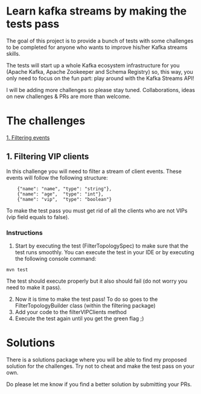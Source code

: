 # Learn kafka streams by making the tests pass

The goal of this project is to provide a bunch of tests with some challenges to be completed for anyone who wants to improve his/her Kafka streams skills.

The tests will start up a whole Kafka ecosystem infrastructure for you (Apache Kafka, Apache Zookeeper and Schema Registry) so, this way, you only need to focus on the fun part: play around with the Kafka Streams API!

I will be adding more challenges so please stay tuned. Collaborations, ideas on new challenges & PRs are more than welcome.


# The challenges

[1. Filtering events](#1-filtering-vip-clients)

## 1. Filtering VIP clients

In this challenge you will need to filter a stream of client events. These events will follow the following structure:

```
    {"name": "name", "type": "string"},
    {"name": "age",  "type": "int"},
    {"name": "vip",  "type": "boolean"}
```

To make the test pass you must get rid of all the clients who are not VIPs (vip field equals to false).

### Instructions

1. Start by executing the test (FilterTopologySpec) to make sure that the test runs smoothly. You can execute the test in your IDE or by executing the following console command:

```
mvn test
```

The test should execute properly but it also should fail (do not worry you need to make it pass).

2. Now it is time to make the test pass! To do so goes to the FilterTopologyBuilder class (within the filtering package)
3. Add your code to the filterVIPClients method
4. Execute the test again until you get the green flag ;)

# Solutions

There is a solutions package where you will be able to find my proposed solution for the challenges. Try not to cheat and make the test pass on your own.

Do please let me know if you find a better solution by submitting your PRs.
